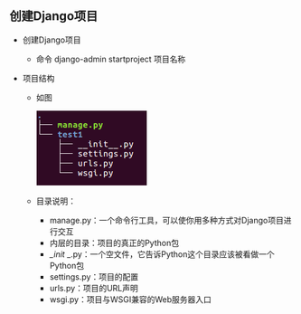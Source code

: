 ## 创建Django项目

- 创建Django项目

  - 命令 django-admin startproject 项目名称

- 项目结构

  - 如图

    ![](../img/01/9.png)

  - 目录说明：

    - manage.py：一个命令行工具，可以使你用多种方式对Django项目进行交互
    - 内层的目录：项目的真正的Python包
    - *_init* _.py：一个空文件，它告诉Python这个目录应该被看做一个Python包
    - settings.py：项目的配置
    - urls.py：项目的URL声明
    - wsgi.py：项目与WSGI兼容的Web服务器入口